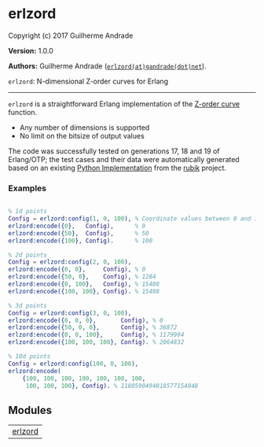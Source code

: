 

# erlzord #

Copyright (c) 2017 Guilherme Andrade

__Version:__ 1.0.0

__Authors:__ Guilherme Andrade ([`erlzord(at)gandrade(dot)net`](mailto:erlzord(at)gandrade(dot)net)).

`erlzord`: N-dimensional Z-order curves for Erlang

---------

`erlzord` is a straightforward Erlang implementation of the [Z-order curve](https://en.wikipedia.org/wiki/Z-order_curve) function.

* Any number of dimensions is supported
* No limit on the bitsize of output values

The code was successfully tested on generations 17, 18 and 19 of Erlang/OTP; the test cases and their data
were automatically generated based on an existing [Python Implementation](https://github.com/LLNL/rubik/blob/master/rubik/zorder.py)
from the [rubik](https://github.com/LLNL/rubik) project.


### <a name="Examples">Examples</a> ###


```erlang

% 1d points
Config = erlzord:config(1, 0, 100), % Coordinate values between 0 and 100
erlzord:encode({0},   Config),      % 0
erlzord:encode({50},  Config),      % 50
erlzord:encode({100}, Config).      % 100

% 2d points
Config = erlzord:config(2, 0, 100),
erlzord:encode({0, 0},     Config), % 0
erlzord:encode({50, 0},    Config), % 1284
erlzord:encode({0, 100},   Config), % 15408
erlzord:encode({100, 100}, Config). % 15408

% 3d points
Config = erlzord:config(3, 0, 100),
erlzord:encode({0, 0, 0},       Config), % 0
erlzord:encode({50, 0, 0},      Config), % 36872
erlzord:encode({0, 0, 100},     Config), % 1179904
erlzord:encode({100, 100, 100}, Config). % 2064832

% 10d points
Config = erlzord:config(100, 0, 100),
erlzord:encode(
    {100, 100, 100, 100, 100, 100, 100, 
     100, 100, 100}, Config). % 1180590494818577154048

```



## Modules ##


<table width="100%" border="0" summary="list of modules">
<tr><td><a href="erlzord.md" class="module">erlzord</a></td></tr></table>

